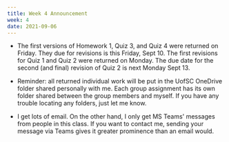 ```yaml
---
title: Week 4 Announcement
week: 4
date: 2021-09-06
---
```


* The first versions of Homework 1, Quiz 3, and Quiz 4 were returned on Friday. They due for revisions is this Friday, Sept 10. 
The first revisions for Quiz 1 and Quiz 2 were returned on Monday. The due date for the second (and final) revision of Quiz 2 is 
next Monday Sept 13. 

* Reminder: all returned individual work will be put in the UofSC OneDrive folder shared personally with me. Each group 
assignment has its own folder shared between the group members and myself. If you have any trouble locating any folders, 
just let me know. 

* I get lots of email. On the other hand, I only get MS Teams' messages from people in this class. If you want to contact me, 
sending your message via Teams gives it greater prominence than an email would. 
